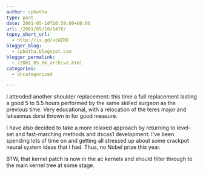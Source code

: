 ```yaml
---
author: cpbotha
type: post
date: 2001-05-10T10:59:00+00:00
url: /2001/05/10/1478/
topsy_short_url:
  - http://is.gd/vcWZND
blogger_blog:
  - cpbotha.blogspot.com
blogger_permalink:
  - /2001_05_06_archive.html
categories:
  - Uncategorized

---
```

I attended another shoulder replacement: this time a full replacement lasting a good 5 to 5.5 hours performed by the same skilled surgeon as the previous time. Very educational, with a relocation of the teres major and latissimus dorsi thrown in for good measure.

I have also decided to take a more relaxed approach by returning to level-set and fast-marching methods and dscas1 development: I&#8217;ve been spending lots of time on and getting all stressed up about some crackpot neural system ideas that I had. Thus, no Nobel prize this year.

BTW, that kernel patch is now in the ac kernels and should filter through to the main kernel tree at some stage.